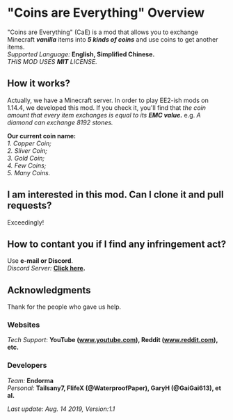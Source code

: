 # "Coins are Everything" Overview
   "Coins are Everything" (CaE) is a mod that allows you to exchange Minecraft ***vanilla*** items into ***5 kinds of coins*** and use coins to get another items.  
   *Supported Language:* **English, Simplified Chinese.**  
   *THIS MOD USES **MIT** LICENSE.*

## How it works?
   Actually, we have a Minecraft server. In order to play EE2-ish mods on 1.14.4, we developed this mod. If you check it, you'll find that *the coin amount that every item exchanges is equal to its **EMC value.*** e.g. *A diamond can exchange 8192 stones.*  

   **Our current coin name:**  
        *1. Copper Coin;  
        2. Sliver Coin;  
        3. Gold Coin;  
        4. Few Coins;  
        5. Many Coins.*

## I am interested in this mod. Can I clone it and pull requests?
   Exceedingly!

## How to contant you if I find any infringement act?
   Use **e-mail or Discord**.  
   *Discord Server:* **[Click here](https://discord.gg/NuRUCDm).**
   
## Acknowledgments
   Thank for the people who gave us help.  
   
### Websites  
   *Tech Support*: **YouTube (www.youtube.com), Reddit (www.reddit.com), etc.**
### Developers
   *Team:* **Endorma**  
   *Personal:* **Tailsany7, FlifeX (@WaterproofPaper), GaryH (@GaiGai613), et al.**  
   
*Last update: Aug. 14 2019, Version:1.1*
